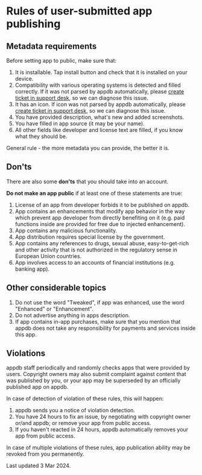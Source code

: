 # Rules of user-submitted app publishing


## Metadata requirements

Before setting app to public, make sure that:

1. It is installable. Tap install button and check that it is installed on your device.
2. Compatibility with various operating systems is detected and filled correctly. If it was not parsed by appdb automatically, please [create ticket in support desk](https://aysa-support.freshdesk.com/), so we can diagnose this issue.
3. It has an icon. If icon was not parsed by appdb automatically, please [create ticket in support desk](https://aysa-support.freshdesk.com/), so we can diagnose this issue.
4. You have provided description, what's new and added screenshots.
5. You have filled in app source (it may be your name).
6. All other fields like developer and license text are filled, if you know what they should be.

General rule - the more metadata you can provide, the better it is.

## Don'ts

There are also some **don'ts** that you should take into an account.

**Do not make an app public** if at least one of these statements are true:


1. License of an app from developer forbids it to be published on appdb.
2. App contains an enhancements that modify app behavior in the way which prevent app developer from directly benefiting on it (e.g. paid functions inside are provided for free due to injected enhancement).
3. App contains any malicious functionality.
4. App distribution requires special license by the government.
5. App contains any references to drugs, sexual abuse, easy-to-get-rich and other activity that is not authorized in the regulatory sense in European Union countries.
6. App involves access to an accounts of financial institutions (e.g. banking app).

## Other considerable topics

1. Do not use the word "Tweaked", if app was enhanced, use the word "Enhanced" or "Enhancement".
2. Do not advertise anything in apps description.
3. If app contains in-app purchases, make sure that you mention that appdb does not take any responsibility for payments and services inside this app.

## Violations

appdb staff periodically and randomly checks apps that were provided by users. Copyright owners may also submit complaint against content that was published by you, or your app may be superseded by an officially published app on appdb.

In case of detection of violation of these rules, this will happen:

1. appdb sends you a notice of violation detection.
2. You have 24 hours to fix an issue, by negotiating with copyright owner or/and appdb; or remove your app from public access.
3. If you haven't reacted in 24 hours, appdb automatically removes your app from public access.

In case of multiple violations of these rules, app publication ability may be revoked from you permanently.

Last updated 3 Mar 2024.
